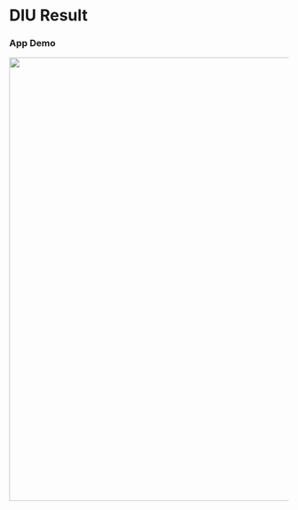 # DIU Result

### App Demo


<img src="https://github.com/user-attachments/assets/ae660f7f-9db7-440a-85e8-1f9c29c4255d" width="800" height="800" />

